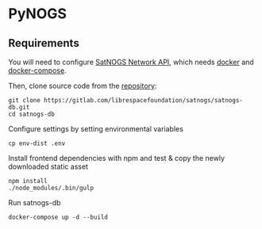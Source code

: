# PyNOGS

## Requirements
You will need to configure [SatNOGS Network API](https://satnogs.org/2014/10/30/api-on-satnogs-network/), which needs [docker](https://docs.docker.com/get-started/get-docker/#installation) and [docker-compose](https://docs.docker.com/compose/install/).

Then, clone source code from the [repository](https://gitlab.com/librespacefoundation/satnogs/satnogs-db):

    git clone https://gitlab.com/librespacefoundation/satnogs/satnogs-db.git
    cd satnogs-db

Configure settings by setting environmental variables

    cp env-dist .env

Install frontend dependencies with npm and test & copy the newly downloaded static asset

    npm install
    ./node_modules/.bin/gulp

Run satnogs-db

    docker-compose up -d --build
